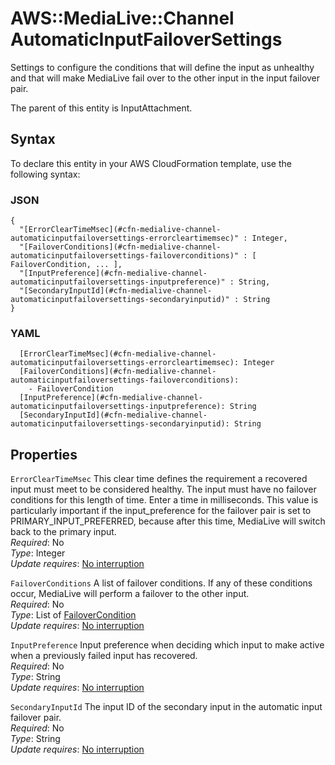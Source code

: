 # AWS::MediaLive::Channel AutomaticInputFailoverSettings<a name="aws-properties-medialive-channel-automaticinputfailoversettings"></a>

Settings to configure the conditions that will define the input as unhealthy and that will make MediaLive fail over to the other input in the input failover pair\.

The parent of this entity is InputAttachment\.

## Syntax<a name="aws-properties-medialive-channel-automaticinputfailoversettings-syntax"></a>

To declare this entity in your AWS CloudFormation template, use the following syntax:

### JSON<a name="aws-properties-medialive-channel-automaticinputfailoversettings-syntax.json"></a>

```
{
  "[ErrorClearTimeMsec](#cfn-medialive-channel-automaticinputfailoversettings-errorcleartimemsec)" : Integer,
  "[FailoverConditions](#cfn-medialive-channel-automaticinputfailoversettings-failoverconditions)" : [ FailoverCondition, ... ],
  "[InputPreference](#cfn-medialive-channel-automaticinputfailoversettings-inputpreference)" : String,
  "[SecondaryInputId](#cfn-medialive-channel-automaticinputfailoversettings-secondaryinputid)" : String
}
```

### YAML<a name="aws-properties-medialive-channel-automaticinputfailoversettings-syntax.yaml"></a>

```
  [ErrorClearTimeMsec](#cfn-medialive-channel-automaticinputfailoversettings-errorcleartimemsec): Integer
  [FailoverConditions](#cfn-medialive-channel-automaticinputfailoversettings-failoverconditions):
    - FailoverCondition
  [InputPreference](#cfn-medialive-channel-automaticinputfailoversettings-inputpreference): String
  [SecondaryInputId](#cfn-medialive-channel-automaticinputfailoversettings-secondaryinputid): String
```

## Properties<a name="aws-properties-medialive-channel-automaticinputfailoversettings-properties"></a>

`ErrorClearTimeMsec` <a name="cfn-medialive-channel-automaticinputfailoversettings-errorcleartimemsec"></a>
This clear time defines the requirement a recovered input must meet to be considered healthy\. The input must have no failover conditions for this length of time\. Enter a time in milliseconds\. This value is particularly important if the input_preference for the failover pair is set to PRIMARY_INPUT_PREFERRED, because after this time, MediaLive will switch back to the primary input\.  
_Required_: No  
_Type_: Integer  
_Update requires_: [No interruption](https://docs.aws.amazon.com/AWSCloudFormation/latest/UserGuide/using-cfn-updating-stacks-update-behaviors.html#update-no-interrupt)

`FailoverConditions` <a name="cfn-medialive-channel-automaticinputfailoversettings-failoverconditions"></a>
A list of failover conditions\. If any of these conditions occur, MediaLive will perform a failover to the other input\.  
_Required_: No  
_Type_: List of [FailoverCondition](aws-properties-medialive-channel-failovercondition.md)  
_Update requires_: [No interruption](https://docs.aws.amazon.com/AWSCloudFormation/latest/UserGuide/using-cfn-updating-stacks-update-behaviors.html#update-no-interrupt)

`InputPreference` <a name="cfn-medialive-channel-automaticinputfailoversettings-inputpreference"></a>
Input preference when deciding which input to make active when a previously failed input has recovered\.  
_Required_: No  
_Type_: String  
_Update requires_: [No interruption](https://docs.aws.amazon.com/AWSCloudFormation/latest/UserGuide/using-cfn-updating-stacks-update-behaviors.html#update-no-interrupt)

`SecondaryInputId` <a name="cfn-medialive-channel-automaticinputfailoversettings-secondaryinputid"></a>
The input ID of the secondary input in the automatic input failover pair\.  
_Required_: No  
_Type_: String  
_Update requires_: [No interruption](https://docs.aws.amazon.com/AWSCloudFormation/latest/UserGuide/using-cfn-updating-stacks-update-behaviors.html#update-no-interrupt)
